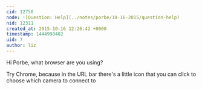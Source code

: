 ```yaml
---
cid: 12750
node: ![Question: Help](../notes/porbe/10-16-2015/question-help)
nid: 12311
created_at: 2015-10-16 12:26:42 +0000
timestamp: 1444998402
uid: 7
author: liz
---
```


Hi Porbe, what browser are you using?

Try Chrome, because in the URL bar there's a little icon that you can click to choose which camera to connect to